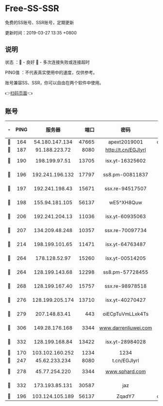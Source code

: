 # Free-SS-SSR

免费的SS账号、SSR账号，定期更新

更新时间：2019-03-27 13:35 +0800

## 说明

状态     ：🙂 - 良好 🙁 - 多次连接失败或连接超时

PING值   ：不代表真实使用中的速度，仅供参考。

账号兼容SS、SSR，你可以自由在两个软件中使用。

👉[扫码页面](https://liesauer.github.io/Free-SS-SSR/)👈

## 账号

|-|PING|服务器|端口|密码|加密方式|区域|
|:----:|:----:|:-----:|-----:|:----:|:----:|:----:|
|🙂|164|54.180.147.134|47665|apext2019001|chacha20|KR|
|🙂|187|91.188.223.72|8080|http://t.cn/EGJIyrl|rc4-md5|RU|
|🙂|190|198.199.97.51|13705|isx.yt-16325602|aes-256-cfb|US|
|🙂|196|192.241.196.132|17797|ss8.pm-00811837|aes-256-cfb|US|
|🙂|197|192.241.198.43|15671|ssx.re-94517507|aes-256-cfb|US|
|🙂|198|155.94.181.105|56137|wE5^XH8Quw|aes-256-cfb|US|
|🙂|206|192.241.204.13|11036|isx.yt-60935063|aes-256-cfb|US|
|🙂|207|134.209.48.248|10357|ssx.re-70097734|aes-256-cfb|US|
|🙂|214|198.199.101.65|11471|isx.yt-64763487|aes-256-cfb|US|
|🙂|264|178.128.52.97|15260|isx.yt-00514205|aes-256-cfb|SG|
|🙂|264|128.199.143.68|12298|ss8.pm-57728455|aes-256-cfb|SG|
|🙂|268|128.199.167.40|15757|ssx.re-98978518|aes-256-cfb|SG|
|🙂|276|128.199.205.174|13710|isx.yt-40270427|aes-256-cfb|SG|
|🙂|279|207.148.83.41|443|oiECpTuVmLLxk4Ts|aes-256-cfb|AU|
|🙂|306|149.28.176.168|3344|www.darrenliuwei.com|aes-256-cfb|AU|
|🙂|332|128.199.168.84|13422|isx.yt-28984028|aes-256-cfb|SG|
|🙂|170|103.102.160.252|1234|1234|rc4-md5|JP|
|🙂|247|45.62.233.234|8080|t.cn/EGJIyrl|rc4-md5|CA|
|🙂|278|45.77.254.220|3344|www.sphard.com|aes-256-cfb|SG|
|🙂|332|173.193.85.131|30587|jaz|aes-256-cfb|US|
|🙁|196|103.124.105.189|56137|ZqadY7|chacha20|US|
